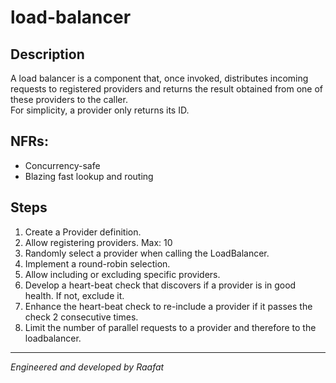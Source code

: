 # load-balancer

## Description
A load balancer is a component that, once invoked, distributes incoming requests to registered providers
and returns the result obtained from one of these providers to the caller. \
For simplicity, a provider only returns its ID. 

## NFRs:
* Concurrency-safe
* Blazing fast lookup and routing

## Steps
1. Create a Provider definition.
2. Allow registering providers. Max: 10
3. Randomly select a provider when calling the LoadBalancer.
4. Implement a round-robin selection.
5. Allow including or excluding specific providers.
6. Develop a heart-beat check that discovers if a provider is in good health.
If not, exclude it.
7. Enhance the heart-beat check to re-include a provider if it passes the check 2 consecutive times.
8. Limit the number of parallel requests to a provider and therefore to the loadbalancer. 

---
_Engineered and developed by Raafat_
